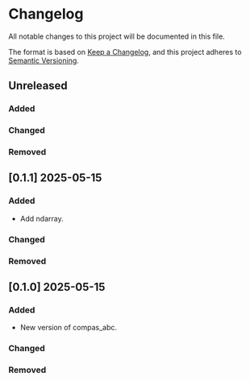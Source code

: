 # Changelog

All notable changes to this project will be documented in this file.

The format is based on [Keep a Changelog](https://keepachangelog.com/en/1.0.0/),
and this project adheres to [Semantic Versioning](https://semver.org/spec/v2.0.0.html).

## Unreleased

### Added

### Changed

### Removed


## [0.1.1] 2025-05-15

### Added

- Add ndarray.

### Changed

### Removed


## [0.1.0] 2025-05-15

### Added

- New version of compas_abc.

### Changed

### Removed

